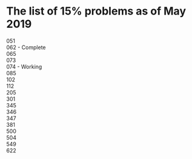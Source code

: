 # The list of 15% problems as of May 2019
051  
062 - Complete  
065  
073  
074 - Working  
085  
102  
112  
205  
301  
345  
346  
347  
381  
500  
504  
549  
622  
